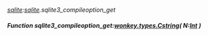 _[sqlite](../../modules/sqlite/sqlite-module.md):[sqlite](../../modules/sqlite/sqlite-module.md).sqlite3\_compileoption\_get_
##### Function sqlite3\_compileoption\_get:[wonkey.types.Cstring](../../modules/wonkey/wonkey-types-cstring.md)( N:[Int](../../modules/wonkey/wonkey-types-int.md) )
